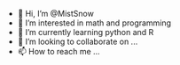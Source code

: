 - 👋 Hi, I’m @MistSnow
- 👀 I’m interested in math and programming
- 🌱 I’m currently learning python and R
- 💞️ I’m looking to collaborate on ...
- 📫 How to reach me ...

<!---
MistSnow/MistSnow is a ✨ special ✨ repository because its `README.md` (this file) appears on your GitHub profile.
You can click the Preview link to take a look at your changes.
--->
